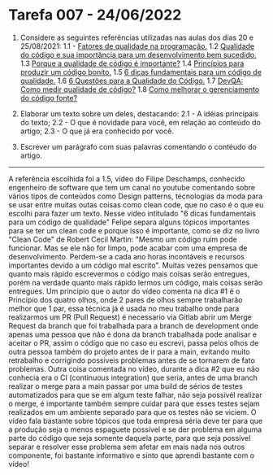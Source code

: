 # Tarefa 007 - 24/06/2022

1. Considere as seguintes referências utilizadas nas aulas dos dias 20 e 25/08/2021:
   1.1 - [Fatores de qualidade na programação.](https://www.devmedia.com.br/fatores-de-qualidade-na-programacao/29780)
   1.2 [Qualidade do código e sua importância para um desenvolvimento bem sucedido.](https://bring.com.br/blog/2019/09/10/qualidade-do-codigo-e-sua-importancia-para-um-desenvolvimento-bem-sucedido/)
   1.3 [Porque a qualidade de código é importante?](https://ezdevs.com.br/porque-a-qualidade-de-codigo-e-importante/)
     1.4 [Princípios para produzir um código bonito.](https://www.profissionaisti.com.br/principios-para-produzir-um-codigo-bonito/)
   1.5 [6 dicas fundamentais para um código de qualidade.](https://www.youtube.com/watch?v=MMAu_1KMcMA)
   1.6 [6 Questões para a Qualidade do Código.](https://vizir.com.br/2016/09/6-questoes-para-a-qualidade-do-codigo-ruby-conf-br-4/)
   1.7 [DevQA: Como medir qualidade de código?](https://kamillaqueiroz.medium.com/devqa-como-medir-qualidade-de-código-6149fada1e)
   1.8 [Como melhorar o gerenciamento do código fonte?](https://gaea.com.br/como-melhorar-o-gerenciamento-de-codigo-fonte/)

2. Elaborar um texto sobre um deles, destacando:
    2.1 - A idéias principais do texto;
    2.2 - O que é novidade para você, em relação ao conteúdo do artigo;
    2.3 - O que já era conhecido por você.
3. Escrever um parágrafo com suas palavras comentando o contéudo do artigo.

---------------------------------------------------------------------------------------------------------------------------------------

A referência escolhida foi a 1.5, vídeo do Filipe Deschamps, conhecido engenheiro de software que tem um canal no youtube comentando sobre vários tipos de conteúdos
como Design patterns, técnologias da moda para se usar entre muitas outas coisas como clean code, que no caso é o que eu escolhi para fazer um texto.
Nesse vídeo intitulado "6 dicas fundamentais para um código de qualidade" Felipe separa alguns tópicos importantes para se ter um clean code e porque isso é importante, como se diz no livro "Clean Code" de Robert Cecil Martin: "Mesmo um código ruim pode funcionar. Mas se ele não for limpo, pode acabar com uma empresa de desenvolvimento. Perdem-se a cada ano horas incontáveis e recursos importantes devido a um código mal escrito". Muitas vezes pensamos que quanto mais rápido escrevermos o código mais coisas serão entregues, porém na verdade quanto mais rápido lermos um código, mais coisas serão entregues. Um principio que o autor do vídeo comenta na dica #1 é o Princípio dos quatro olhos, onde 2 pares de olhos sempre trabalharão melhor que 1 par, essa técnica já é usada no meu trabalho onde para realizarmos um PR (Pull Request) é necessario via Gitlab abrir um Merge Request da branch que foi trabalhada para a branch de development onde apenas uma pessoa que não é dona da branch trabalhada pode analisar e aceitar o PR, assim o código que no caso eu escrevi, passa pelos olhos de outra pessoa também do projeto antes de ir para a main, evitando muito retrabalho e corrigindo possiveis problemas antes de se tornarem de fato problemas. Outra coisa comentada no vídeo, durante a dica #2 que eu não conhecia era o CI (continuous integration) que seria, antes de uma branch realizar o merge para a main passar por uma build de sérios de testes automatizados para que se em algum teste falhar, não seja possivél realizar o merge, é importante também sempre cuidar para que esses testes sejam realizados em um ambiente separado para que os testes não se viciem. O vídeo fala bastante sobre tópicos que toda empresa séria deve ter para que a produção seja o menos espaguete possível e se der problema em alguma parte do código que seja somente daquela parte, para que seja possível separar e resolver esse problema sem afetar em mais nada nos outros componente, foi bastante informativo e sinto que aprendi bastante com o vídeo!
